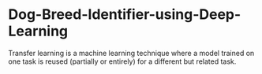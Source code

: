 # Dog-Breed-Identifier-using-Deep-Learning
Transfer learning is a machine learning technique where a model trained on one task is reused (partially or entirely) for a different but related task.
